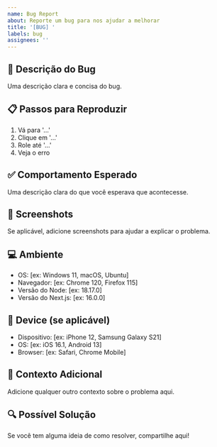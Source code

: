 ```yaml
---
name: Bug Report
about: Reporte um bug para nos ajudar a melhorar
title: '[BUG] '
labels: bug
assignees: ''
---
```


## 🐛 Descrição do Bug

Uma descrição clara e concisa do bug.

## 📋 Passos para Reproduzir

1. Vá para '...'
2. Clique em '...'
3. Role até '...'
4. Veja o erro

## ✅ Comportamento Esperado

Uma descrição clara do que você esperava que acontecesse.

## 📸 Screenshots

Se aplicável, adicione screenshots para ajudar a explicar o problema.

## 💻 Ambiente

- OS: [ex: Windows 11, macOS, Ubuntu]
- Navegador: [ex: Chrome 120, Firefox 115]
- Versão do Node: [ex: 18.17.0]
- Versão do Next.js: [ex: 16.0.0]

## 📱 Device (se aplicável)

- Dispositivo: [ex: iPhone 12, Samsung Galaxy S21]
- OS: [ex: iOS 16.1, Android 13]
- Browser: [ex: Safari, Chrome Mobile]

## 📝 Contexto Adicional

Adicione qualquer outro contexto sobre o problema aqui.

## 🔍 Possível Solução

Se você tem alguma ideia de como resolver, compartilhe aqui!
